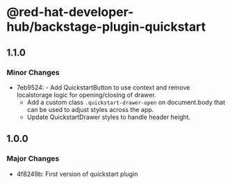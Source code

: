 # @red-hat-developer-hub/backstage-plugin-quickstart

## 1.1.0

### Minor Changes

- 7eb9524: - Add QuickstartButton to use context and remove localstorage logic for opening/closing of drawer.
  - Add a custom class `.quickstart-drawer-open` on document.body that can be used to adjust styles across the app.
  - Update QuickstartDrawer styles to handle header height.

## 1.0.0

### Major Changes

- 4f8249b: First version of quickstart plugin
